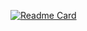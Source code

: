 [![Readme Card](https://github-readme-stats.vercel.app/api/pin/?username=tsukasaroot&repo=readmemd)](https://github.com/tsukasaroot/readmemd)
